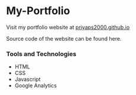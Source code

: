 # My-Portfolio
Visit my portfolio website at [priyaps2000.github.io](https://priyaps2000.github.io/)

Source code of the website can be found here.

### Tools and Technologies
* HTML
* CSS 
* Javascript
* Google Analytics
